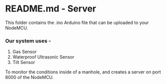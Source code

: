 # README.md - Server
This folder contains the .ino Arduino file that can be uploaded to your NodeMCU.

### Our system uses -
1. Gas Sensor
2. Waterproof Ultrasonic Sensor
3. Tilt Sensor

To monitor the conditions inside of a manhole, and creates a server on port 8000 of the NodeMCU.